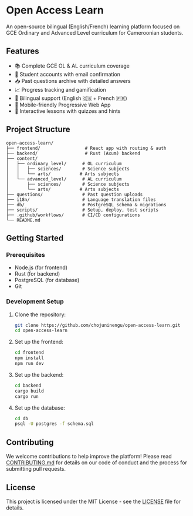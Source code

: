 # Open Access Learn

An open-source bilingual (English/French) learning platform focused on GCE Ordinary and Advanced Level curriculum for Cameroonian students.

## Features

- 📚 Complete GCE OL & AL curriculum coverage
- 👤 Student accounts with email confirmation
- 📥 Past questions archive with detailed answers
- 📈 Progress tracking and gamification
- 🔁 Bilingual support (English 🇬🇧 + French 🇫🇷)
- 📱 Mobile-friendly Progressive Web App
- 🎯 Interactive lessons with quizzes and hints

## Project Structure

```
open-access-learn/
├── frontend/                 # React app with routing & auth
├── backend/                  # Rust (Axum) backend
├── content/
│   ├── ordinary_level/      # OL curriculum
│   │   ├── sciences/        # Science subjects
│   │   └── arts/           # Arts subjects
│   └── advanced_level/      # AL curriculum
│       ├── sciences/        # Science subjects
│       └── arts/           # Arts subjects
├── questions/               # Past question uploads
├── i18n/                    # Language translation files
├── db/                      # PostgreSQL schema & migrations
├── scripts/                 # Setup, deploy, test scripts
├── .github/workflows/       # CI/CD configurations
└── README.md
```

## Getting Started

### Prerequisites

- Node.js (for frontend)
- Rust (for backend)
- PostgreSQL (for database)
- Git

### Development Setup

1. Clone the repository:

   ```bash
   git clone https://github.com/chojuninengu/open-access-learn.git
   cd open-access-learn
   ```

2. Set up the frontend:

   ```bash
   cd frontend
   npm install
   npm run dev
   ```

3. Set up the backend:

   ```bash
   cd backend
   cargo build
   cargo run
   ```

4. Set up the database:
   ```bash
   cd db
   psql -U postgres -f schema.sql
   ```

## Contributing

We welcome contributions to help improve the platform! Please read [CONTRIBUTING.md](CONTRIBUTING.md) for details on our code of conduct and the process for submitting pull requests.

## License

This project is licensed under the MIT License - see the [LICENSE](LICENSE) file for details.
